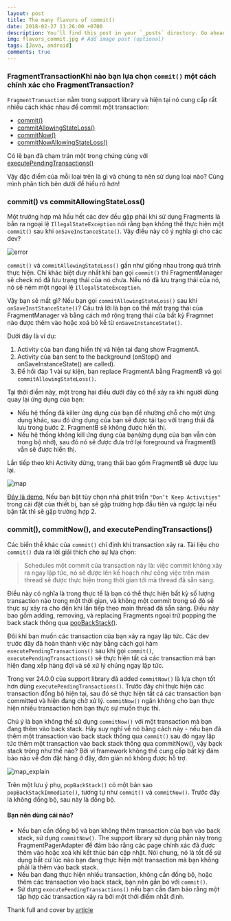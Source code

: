 ```yaml
---
layout: post
title: The many flavors of commit()
date: 2018-02-27 11:26:00 +0700
description: You’ll find this post in your `_posts` directory. Go ahead and edit it and re-build the site to see your changes. # Add post description (optional)
img: flavors_commit.jpg # Add image post (optional)
tags: [Java, android]
comments: true
---
```


### FragmentTransactionKhi nào bạn lựa chọn `commit()` một cách chính xác cho FragmentTransaction?


`FragmentTransaction` nằm trong support library và hiện tại nó cung cấp rất nhiều cách khác nhau để commit một transaction:
 - [commit()](https://developer.android.com/reference/android/app/FragmentTransaction.html#commit%28%29)
 - [commitAllowingStateLoss()](https://developer.android.com/reference/android/app/FragmentTransaction.html#commitAllowingStateLoss%28%29)
 - [commitNow()](https://developer.android.com/reference/android/app/FragmentTransaction.html#commitNow%28%29)
 - [commitNowAllowingStateLoss()](https://developer.android.com/reference/android/app/FragmentTransaction.html#commitNowAllowingStateLoss%28%29)

Có lẽ bạn đã chạm trán một trong chúng cùng với [executePendingTransactions()](https://developer.android.com/reference/android/app/FragmentManager.html#executePendingTransactions%28%29)

Vậy đặc điểm của mỗi loại trên là gì và chúng ta nên sử dụng loại nào? Cùng mình phân tích bên dưới để hiểu rõ hơn!

### commit() vs commitAllowingStateLoss()
Một trường hợp mà hầu hết các dev đều gặp phải khi sử dụng Fragments là bắn ra ngoại lệ `IllegalStateException` nói rằng bạn không thể thực hiện một `commit()` sau khi `onSaveInstanceState()`. Vậy điều này có ý nghĩa gì cho các dev?


![error]({{site.baseurl}}/assets/img/error_fragment.png)


`commit()` và `commitAllowingStateLoss()` gần như giống nhau trong quá trình thực hiện. Chỉ khác biệt duy nhất khi bạn gọi `commit()` thì FragmentManager sẽ check nó đã lưu trạng thái của nó chưa. Nếu nó đã lưu trạng thái của nó, nó sẽ ném một ngoại lệ `IllegalStateException`.

Vậy bạn sẽ mất gì? Nếu bạn gọi `commitAllowingStateLoss()` sau khi `onSaveInstStanceState()`? Câu trả lời là bạn có thể mất trạng thái của FragmentManager và bằng cách mở rộng trạng thái của bất kỳ Fragmnet nào được thêm vào hoặc xoá bỏ kể từ `onSaveInstanceState()`.

   Dưới đây là ví dụ:
1. Activity của bạn đang hiển thị và hiện tại đang show FragmentA.
2. Activity của bạn sent to the background (onStop() and onSaveInstanceState() are called).
3. Để hồi đáp 1 vài sự kiện, bạn replace FragmentA bằng FragmentB và gọi `commitAllowingStateLoss()`.

Tại thời điểm này, một trong hai điều dưới đây có thể xảy ra khi người dùng quay lại ứng dụng của bạn:

 - Nếu hệ thống đã killer ứng dụng của bạn để nhường chỗ cho một ứng dụng khác, sau đó ứng dụng của bạn sẽ được tái tạo với trạng thái đã lưu trong bước 2. FragmentB sẽ không được hiển thị.
 - Nếu hệ thống không kill ứng dụng của bạn(ứng dụng của bạn vẫn còn trong bộ nhớ), sau đó nó sẽ được đưa trở lại foreground và FragmentB vẫn sẽ được hiển thị.
 
 Lần tiếp theo khi Activity dừng, trạng thái bao gồm FragmentB sẽ được lưu lại.
 
 
 ![map]({{site.baseurl}}/assets/img/map_commit.png)
 
 
 [Đây là demo](https://github.com/bherbst/FragmentStateLoss), Nếu bạn bật tùy chọn nhà phát triển `"Don’t Keep Activities"` trong cài đặt của thiết bị, bạn sẽ gặp trường hợp đầu tiên và ngược lại nếu bận tắt thì sẽ gặp trường hợp 2.
 
 ### commit(), commitNow(), and executePendingTransactions()
 
 Các biến thể khác của `commit()` chỉ định khi transaction xảy ra. Tài liệu cho `commit()` đưa ra lời giải thích cho sự lựa chọn:
 
 > Schedules một commit của transaction này là: việc commit không xảy ra ngay lập tức, nó sẽ được lên kế hoạch như công việc trên main thread sẽ được thực hiện trong thời gian tới mà thread đã sẵn sàng.
 
 Điều này có nghĩa là trong thực tế là bạn có thể thực hiện bất kỳ số lượng transaction nào trong một thời gian, và không một commit trong số đó sẽ thực sự xảy ra cho đến khi lần tiếp theo main thread đã sẵn sàng. Điều này bao gồm adding, removing, và replacing Fragments ngoại trừ popping the back stack thông qua [popBackStack()](https://developer.android.com/reference/android/app/FragmentManager.html#popBackStack%28%29).
 
 Đôi khi bạn muốn các transaction của bạn xảy ra ngay lập tức. Các dev trước đây đã hoàn thành việc này bằng cách gọi hàm `executePendingTransactions()` sau khi gọi `commit()`, `executePendingTransactions()` sẽ thực hiện tất cả các transaction mà bạn hiện đang xếp hàng đợi và sẽ xử lý chúng ngay lập tức.
 
 Trong ver 24.0.0 của support library đã added `commitNow()` là lựa chọn tốt hơn dùng `executePendingTransactions()`. Trước đây chỉ thực hiện các transaction đồng bộ hiện tại, sau đó sẽ thực hiện tất cả các transaction bạn committed và hiện đang chờ xử lý. `commitNow()` ngăn không cho bạn thực hiện nhiều transaction hơn bạn thực sự muốn thực thi.
 
 Chú ý là bạn không thể sử dụng `commitNow()` với một transaction mà bạn đang thêm vào back stack. Hãy suy nghĩ về nó bằng cách này - nếu bạn đã thêm một transaction vào back stack thông qua `commit()` sau đó ngay lập tức thêm một transaction vào back stack thông qua commitNow(), vậy bạck stack trông như thế nào? Bởi vì framework không thể cung cấp bất kỳ đảm bảo nào về đơn đặt hàng ở đây, đơn giản nó không được hỗ trợ.
 
 
 ![map_explain]({{site.baseurl}}/assets/img/map_commit_2.png)
 
 
 Trên một lưu ý phụ, `popBackStack()` có một bản sao `popBackStackImmediate()`, tương tự như `commit()` và `commitNow()`. Trước đây là không đồng bộ, sau này là đồng bộ.

 #### Bạn nên dùng cái nào?
 
 - Nếu bạn cần đồng bộ và bạn không thêm transaction của bạn vào back stack, sử dụng `commitNow()`. The support library sử dụng phần này trong FragmentPagerAdapter để đảm bảo rằng các page chính xác đã được thêm vào hoặc xoá khi kết thúc bản cập nhật. Nói chung, nó là tốt để sử dụng bất cứ lúc nào bạn đang thực hiện một transaction mà bạn không phải là thêm vào back stack.
 - Nếu bạn đang thực hiện nhiều transaction, không cần đồng bộ, hoặc thêm các transaction vào back stack, bạn nên gắn bó với `commit()`.
 - Sử dụng `executePendingTransactions()` nếu bạn cần đảm bảo rằng một tập hợp các transaction xảy ra bởi một thời điểm nhất định.

Thank full and cover by [article](https://medium.com/@bherbst/the-many-flavors-of-commit-186608a015b1)
